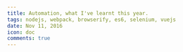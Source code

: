 ```yaml
---
title: Automation, what I've learnt this year.
tags: nodejs, webpack, browserify, es6, selenium, vuejs
date: Nov 11, 2016
icon: doc
comments: true
---
```


